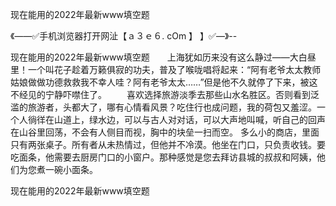 现在能用的2022年最新www填空题

《——✅手机浏览器打开网沚【ａ３ｅ６. cOm 】 】✅—》--

现在能用的2022年最新www填空题　　上海犹如历来没有这么静过——大白昼里！一个叫花子趁着万籁俱寂的功夫，普及了喉咙唱将起来：“阿有老爷太太教师姑娘做做功德救救我不幸人哇？阿有老爷太太……”但是他不久就停了下来，被这不经见的宁静吓噤住了。
　　喜欢选择旅游淡季去那些山水名胜区。否则看到泛滥的旅游者，头都大了，哪有心情看风景？吃住行也成问题，我的荷包又羞涩。一个人徜徉在山道上，绿水边，可以与古人对对话，可以大声地叫喊，听自己的回声在山谷里回荡，不会有人侧目而视，胸中的块垒一扫而空。
多么小的商店，里面只有两张桌子。所有者从未热情过，但他并不冷漠。他坐在门口，只负责收钱。要吃面条，他需要去厨房门口的小窗户。那种感觉是您去拜访县城的叔叔和阿姨，他们为您煮一碗小面条。





现在能用的2022年最新www填空题
